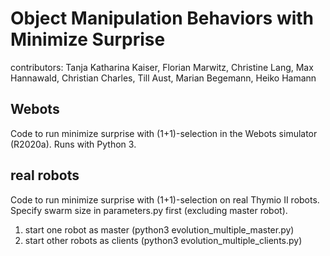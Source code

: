# Object Manipulation Behaviors with Minimize Surprise

contributors: Tanja Katharina Kaiser, Florian Marwitz, Christine Lang, Max Hannawald, Christian Charles, Till Aust, Marian Begemann, Heiko Hamann 

## Webots

Code to run minimize surprise with (1+1)-selection in the Webots simulator (R2020a). 
Runs with Python 3. 

## real robots 

Code to run minimize surprise with (1+1)-selection on real Thymio II robots. 
Specify swarm size in parameters.py first (excluding master robot). 

1) start one robot as master (python3 evolution_multiple_master.py)
2) start other robots as clients (python3 evolution_multiple_clients.py) 

